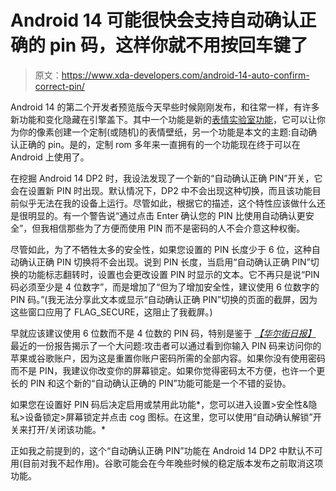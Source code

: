 # Android 14 可能很快会支持自动确认正确的 pin 码，这样你就不用按回车键了

> 原文：<https://www.xda-developers.com/android-14-auto-confirm-correct-pin/>

Android 14 的第二个开发者预览版今天早些时候刚刚发布，和往常一样，有许多新功能和变化隐藏在引擎盖下。其中一个功能是新的[表情实验室功能](https://www.xda-developers.com/android-14-emoji-wallpaper/)，它可以让你为你的像素创建一个定制(或随机)的表情壁纸，另一个功能是本文的主题:自动确认正确的 pin。是的，定制 rom 多年来一直拥有的一个功能现在终于可以在 Android 上使用了。

在挖掘 Android 14 DP2 时，我设法发现了一个新的“自动确认正确 PIN”开关，它会在设置新 PIN 时出现。默认情况下，DP2 中不会出现这种切换，而且该功能目前似乎无法在我的设备上运行。尽管如此，根据它的描述，这个特性应该做什么还是很明显的。有一个警告说“通过点击 Enter 确认您的 PIN 比使用自动确认更安全”，但我相信那些为了方便而使用 PIN 而不是密码的人不会介意这种权衡。

尽管如此，为了不牺牲太多的安全性，如果您设置的 PIN 长度少于 6 位，这种自动确认正确 PIN 切换将不会出现。说到 PIN 长度，当启用“自动确认正确 PIN”切换的功能标志翻转时，设置也会更改设置 PIN 时显示的文本。它不再只是说“PIN 码必须至少是 4 位数字”，而是增加了“但为了增加安全性，建议使用 6 位数字的 PIN 码。”(我无法分享此文本或显示“自动确认正确 PIN”切换的页面的截屏，因为这些窗口应用了 FLAG_SECURE，这阻止了我截屏。)

早就应该建议使用 6 位数而不是 4 位数的 PIN 码，特别是鉴于 [*【华尔街日报】*](https://www.wsj.com/articles/apple-iphone-security-theft-passcode-data-privacya-basic-iphone-feature-helps-criminals-steal-your-digital-life-cbf14b1a) 最近的一份报告揭示了一个大问题:攻击者可以通过看到你输入 PIN 码来访问你的苹果或谷歌账户，因为这是重置你账户密码所需的全部内容。如果你没有使用密码而不是 PIN，我建议你改变你的屏幕锁定。如果你觉得密码太不方便，也许一个更长的 PIN 和这个新的“自动确认正确的 PIN”功能可能是一个不错的妥协。

如果您在设置好 PIN 码后决定启用或禁用此功能*，您可以进入设置>安全性&隐私>设备锁定>屏幕锁定并点击 cog 图标。在这里，您可以使用“自动确认解锁”开关来打开/关闭该功能。*

正如我之前提到的，这个“自动确认正确 PIN”功能在 Android 14 DP2 中默认不可用(目前对我不起作用)。谷歌可能会在今年晚些时候的稳定版本发布之前取消这项功能。